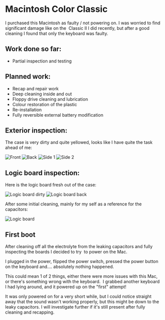 # Macintosh Color Classic

I purchased this Macintosh as faulty / not powering on. I was worried to find significant damage like on the 
Classic II I did recently, but after a good cleaning I found that only the keyboard was faulty.

## Work done so far: 

* Partial inspection and testing

## Planned work: 

* Recap and repair work
* Deep cleaning inside and out
* Floppy drive cleaning and lubrication
* Colour restoration of the plastic
* Re-installation
* Fully reversible external battery modification

## Exterior inspection:

The case is very dirty and quite yellowed, looks like I have quite the task ahead of me:

![Front](IMG_20210114_171328.jpg)
![Back](IMG_20210114_171404.jpg)
![Side 1](IMG_20210114_171422.jpg)
![Side 2](IMG_20210114_171434.jpg)

## Logic board inspection:

Here is the logic board fresh out of the case:

![Logic board dirty](IMG_20210114_171900.jpg)
![Logic board back](IMG_20210114_171911.jpg)

After some initial cleaning, mainly for my self as a reference for the capacitors:

![Logic board ](IMG_20210114_173546.jpg)

## First boot

After cleaning off all the electrolyte from the leaking capacitors and fully inspecting the boards I decided to try 
to power on the Mac. 

I plugged in the power, flipped the power switch, pressed the power button on the keyboard and.... absolutely nothing happened. 

This could mean 1 of 2 things, either there were more issues with this Mac, or there's something wrong with the keyboard. 
I grabbed another keyboard I had lying around, and it powered up on the "first" attempt!

It was only powered on for a very short while, but I could notice straight away that the sound wasn't working properly,
but this might be down to the leaky capacitors. I will investigate further if it's still present after fully cleaning and recapping.
